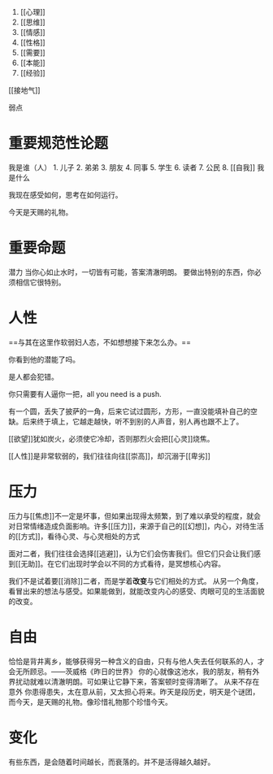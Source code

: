 1. [[心理]]
2. [[思维]]
3. [[情感]]
4. [[性格]]
5. [[需要]]
6. [[本能]]
7. [[经验]]

[[接地气]]

弱点
# 重要规范性论题
我是谁（人）
	1. 儿子
	2. 弟弟
	3. 朋友
	4. 同事
	5. 学生
	6. 读者
	7. 公民
	8. [[自我]] 
我是什么

我现在感受如何，思考在如何运行。

今天是天赐的礼物。
# 重要命题
潜力
当你心如止水时，一切皆有可能，答案清澈明朗。
要做出特别的东西，你必须相信它很特别。

# 人性

==与其在这里作软弱妇人态，不如想想接下来怎么办。==

你看到他的潜能了吗。

是人都会犯错。

你只需要有人逼你一把，all you need is a push.

有一个圆，丢失了披萨的一角，后来它试过圆形，方形，一直没能填补自己的空缺。后来终于填上，它越走越快，听不到别的人声音，别人再也跟不上了。

[[欲望]]犹如炭火，必须使它冷却，否则那烈火会把[[心灵]]烧焦。

[[人性]]是非常软弱的，我们往往向往[[崇高]]，却沉溺于[[卑劣]]
# 压力
压力与[[焦虑]]不一定是坏事，但如果出现得太频繁，到了难以承受的程度，就会对日常情绪造成负面影响。许多[[压力]]，来源于自己的[[幻想]]，内心，对待生活的[[方式]]，看待心灵、与心灵相处的方式

面对二者，我们往往会选择[[逃避]]，认为它们会伤害我们。但它们只会让我们感到[[无助]]。在它们出现时学会以不同的方式看待，是冥想核心内容。

我们不是试着要[[消除]]二者，而是学着**改变**与它们相处的方式。
从另一个角度，看冒出来的想法与感受。如果能做到，就能改变内心的感受、肉眼可见的生活面貌的改变。

# 自由
恰恰是背井离乡，能够获得另一种含义的自由，只有与他人失去任何联系的人，才会无所顾忌。——茨威格《昨日的世界》
你的心就像这池水，我的朋友，稍有外界扰动就难以清澈明朗。可如果让它静下来，答案顿时变得清晰了。
从来不存在意外
你患得患失，太在意从前，又太担心将来。昨天是段历史，明天是个谜团，而今天，是天赐的礼物。像珍惜礼物那个珍惜今天。
# 变化
有些东西，是会随着时间越长，而衰落的。并不是活得越久越好。